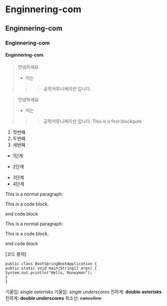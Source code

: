 # Enginnering-com
## Enginnering-com
### Enginnering-com
#### Enginnering-com
> 안녕하세요 
>+ 저는
>>> 공학커뮤니케이션 입니다.

> 안녕하세요 
> + 저는
>>> 공학커뮤니케이션 입니다.
>>> This is a first blockqute

1) 첫번째
2) 두번째
3) 세번째

* 1단계
 - 2단계
  + 3단계
   + 4단계

This is a normal paragraph:

  This is a code block.

end code block

This is a normal paragraph:

  This is a code block.

end code block

[코드 블럭]
```
public class BootSpringBootApplication {
public static void main(String[] args) {
System.out.println("Hello, Honeymon");
}
}
```


기울임: *single asterisks*
기울임: _single underscores_
진하게: **double asterisks**
진하게: __double underscores__
취소선: ~~cancelline~~

